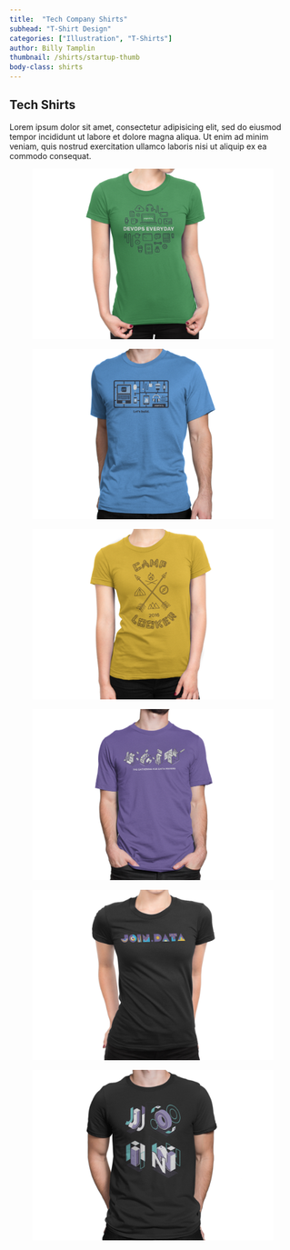```yaml
---
title:  "Tech Company Shirts"
subhead: "T-Shirt Design"
categories: ["Illustration", "T-Shirts"]
author: Billy Tamplin
thumbnail: /shirts/startup-thumb
body-class: shirts
---
```


<section class="container content-block">
  <div class="row">
    <div class="col-sm-8 description center">
      <h2>Tech Shirts</h2>
      <p>Lorem ipsum dolor sit amet, consectetur adipisicing elit, sed do eiusmod tempor incididunt ut labore et dolore magna aliqua. Ut enim ad minim veniam, quis nostrud exercitation ullamco laboris nisi ut aliquip ex ea commodo consequat.</p>
    </div>
    <figure>
      <img src="../img/shirts/shirt-devops.png" alt="">
    </figure>
    <figure>
      <img src="../img/shirts/shirt-build.png" alt="">
    </figure>
    <figure>
      <img src="../img/shirts/shirt-camp.png" alt="">
    </figure>
    <figure>
      <img src="../img/shirts/shirt-join-iso.png" alt="">
    </figure>
    <figure>
      <img src="../img/shirts/shirt-join-pattern.png" alt="">
    </figure>
    <figure>
      <img src="../img/shirts/shirt-iso-2.png" alt="">
    </figure>
  </div>
</section>
